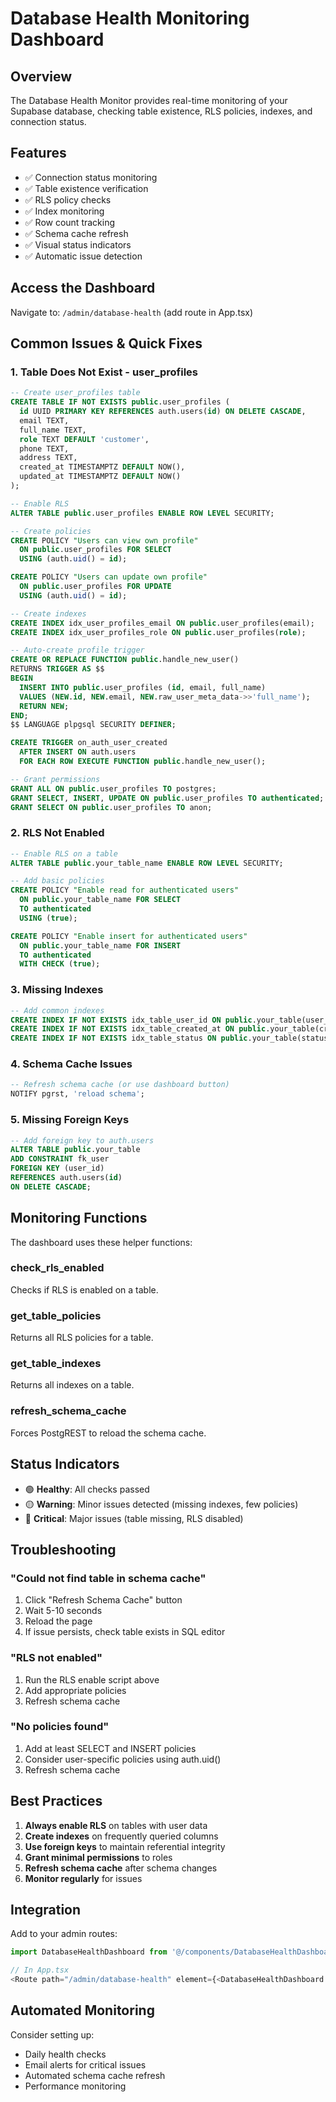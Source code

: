 # Database Health Monitoring Dashboard

## Overview
The Database Health Monitor provides real-time monitoring of your Supabase database, checking table existence, RLS policies, indexes, and connection status.

## Features
- ✅ Connection status monitoring
- ✅ Table existence verification
- ✅ RLS policy checks
- ✅ Index monitoring
- ✅ Row count tracking
- ✅ Schema cache refresh
- ✅ Visual status indicators
- ✅ Automatic issue detection

## Access the Dashboard
Navigate to: `/admin/database-health` (add route in App.tsx)

## Common Issues & Quick Fixes

### 1. Table Does Not Exist - user_profiles

```sql
-- Create user_profiles table
CREATE TABLE IF NOT EXISTS public.user_profiles (
  id UUID PRIMARY KEY REFERENCES auth.users(id) ON DELETE CASCADE,
  email TEXT,
  full_name TEXT,
  role TEXT DEFAULT 'customer',
  phone TEXT,
  address TEXT,
  created_at TIMESTAMPTZ DEFAULT NOW(),
  updated_at TIMESTAMPTZ DEFAULT NOW()
);

-- Enable RLS
ALTER TABLE public.user_profiles ENABLE ROW LEVEL SECURITY;

-- Create policies
CREATE POLICY "Users can view own profile"
  ON public.user_profiles FOR SELECT
  USING (auth.uid() = id);

CREATE POLICY "Users can update own profile"
  ON public.user_profiles FOR UPDATE
  USING (auth.uid() = id);

-- Create indexes
CREATE INDEX idx_user_profiles_email ON public.user_profiles(email);
CREATE INDEX idx_user_profiles_role ON public.user_profiles(role);

-- Auto-create profile trigger
CREATE OR REPLACE FUNCTION public.handle_new_user()
RETURNS TRIGGER AS $$
BEGIN
  INSERT INTO public.user_profiles (id, email, full_name)
  VALUES (NEW.id, NEW.email, NEW.raw_user_meta_data->>'full_name');
  RETURN NEW;
END;
$$ LANGUAGE plpgsql SECURITY DEFINER;

CREATE TRIGGER on_auth_user_created
  AFTER INSERT ON auth.users
  FOR EACH ROW EXECUTE FUNCTION public.handle_new_user();

-- Grant permissions
GRANT ALL ON public.user_profiles TO postgres;
GRANT SELECT, INSERT, UPDATE ON public.user_profiles TO authenticated;
GRANT SELECT ON public.user_profiles TO anon;
```

### 2. RLS Not Enabled

```sql
-- Enable RLS on a table
ALTER TABLE public.your_table_name ENABLE ROW LEVEL SECURITY;

-- Add basic policies
CREATE POLICY "Enable read for authenticated users"
  ON public.your_table_name FOR SELECT
  TO authenticated
  USING (true);

CREATE POLICY "Enable insert for authenticated users"
  ON public.your_table_name FOR INSERT
  TO authenticated
  WITH CHECK (true);
```

### 3. Missing Indexes

```sql
-- Add common indexes
CREATE INDEX IF NOT EXISTS idx_table_user_id ON public.your_table(user_id);
CREATE INDEX IF NOT EXISTS idx_table_created_at ON public.your_table(created_at);
CREATE INDEX IF NOT EXISTS idx_table_status ON public.your_table(status);
```

### 4. Schema Cache Issues

```sql
-- Refresh schema cache (or use dashboard button)
NOTIFY pgrst, 'reload schema';
```

### 5. Missing Foreign Keys

```sql
-- Add foreign key to auth.users
ALTER TABLE public.your_table
ADD CONSTRAINT fk_user
FOREIGN KEY (user_id)
REFERENCES auth.users(id)
ON DELETE CASCADE;
```

## Monitoring Functions

The dashboard uses these helper functions:

### check_rls_enabled
Checks if RLS is enabled on a table.

### get_table_policies
Returns all RLS policies for a table.

### get_table_indexes
Returns all indexes on a table.

### refresh_schema_cache
Forces PostgREST to reload the schema cache.

## Status Indicators

- 🟢 **Healthy**: All checks passed
- 🟡 **Warning**: Minor issues detected (missing indexes, few policies)
- 🔴 **Critical**: Major issues (table missing, RLS disabled)

## Troubleshooting

### "Could not find table in schema cache"
1. Click "Refresh Schema Cache" button
2. Wait 5-10 seconds
3. Reload the page
4. If issue persists, check table exists in SQL editor

### "RLS not enabled"
1. Run the RLS enable script above
2. Add appropriate policies
3. Refresh schema cache

### "No policies found"
1. Add at least SELECT and INSERT policies
2. Consider user-specific policies using auth.uid()
3. Refresh schema cache

## Best Practices

1. **Always enable RLS** on tables with user data
2. **Create indexes** on frequently queried columns
3. **Use foreign keys** to maintain referential integrity
4. **Grant minimal permissions** to roles
5. **Refresh schema cache** after schema changes
6. **Monitor regularly** for issues

## Integration

Add to your admin routes:

```typescript
import DatabaseHealthDashboard from '@/components/DatabaseHealthDashboard';

// In App.tsx
<Route path="/admin/database-health" element={<DatabaseHealthDashboard />} />
```

## Automated Monitoring

Consider setting up:
- Daily health checks
- Email alerts for critical issues
- Automated schema cache refresh
- Performance monitoring
